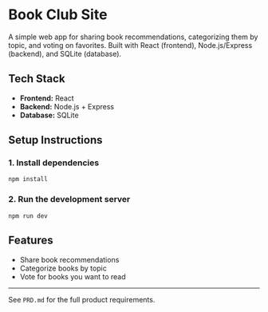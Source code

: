 # Book Club Site

A simple web app for sharing book recommendations, categorizing them by topic, and voting on favorites. Built with React (frontend), Node.js/Express (backend), and SQLite (database).

## Tech Stack
- **Frontend:** React
- **Backend:** Node.js + Express
- **Database:** SQLite

## Setup Instructions

### 1. Install dependencies
```
npm install
```

### 2. Run the development server
```
npm run dev
```

## Features
- Share book recommendations
- Categorize books by topic
- Vote for books you want to read

---

See `PRD.md` for the full product requirements.

